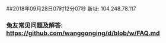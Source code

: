 ##2018年09月28日07时12分07秒 新址: 104.248.78.117
### 兔友常见问题及解答: https://github.com/wanggonging/d/blob/w/FAQ.md
